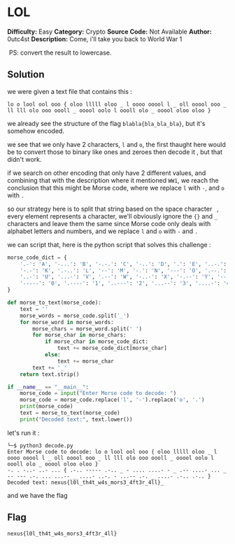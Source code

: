 # LOL

**Difficulty:** Easy
**Category:** Crypto
**Source Code:** Not Available
**Author:** 0utc4st
**Description:** Come, i'll take you back to World War 1

​         PS: convert the result to lowercase.

## Solution

we were given a text file that contains this :

```plaintext
lo o lool ool ooo { oloo lllll oloo _ l oooo ooool l _ oll ooool ooo _ ll lll olo ooo oooll _ ooool oolo l oooll olo _ ooool oloo oloo }
```

we already see the structure of the flag `blabla{bla_bla_bla}`, but it's somehow encoded.

we see that we only have 2 characters, `l` and `o`, the first thaught here would be to convert those to binary like ones and zeroes then decode it , but that didn't work.

if we search on other encoding that only have 2 different values, and combining that with the description where it mentioned `WW1`, we reach the conclusion that this might be Morse code, where we replace `l` with `-`, and `o` with `.`

so our strategy here is to split that string based on the space character ` `, every element represents a character, we'll obviously ignore the `{}` and `_` characters and leave them the same since Morse code only deals with alphabet letters and numbers, and we replace `l` and `o` with `-` and `.`

we can script that, here is the python script that solves this challenge :

```python
morse_code_dict = {
    '.-': 'A', '-...': 'B', '-.-.': 'C', '-..': 'D', '.': 'E', '..-.': 'F', '--.': 'G', '....': 'H', '..': 'I', '.---': 'J',
    '-.-': 'K', '.-..': 'L', '--': 'M', '-.': 'N', '---': 'O', '.--.': 'P', '--.-': 'Q', '.-.': 'R', '...': 'S', '-': 'T',
    '..-': 'U', '...-': 'V', '.--': 'W', '-..-': 'X', '-.--': 'Y', '--..': 'Z',
    '-----': '0', '.----': '1', '..---': '2', '...--': '3', '....-': '4', '.....': '5', '-....': '6', '--...': '7', '---..': '8', '----.': '9'
}

def morse_to_text(morse_code):
    text = ''
    morse_words = morse_code.split('_')
    for morse_word in morse_words:
        morse_chars = morse_word.split(' ')
        for morse_char in morse_chars:
            if morse_char in morse_code_dict:
                text += morse_code_dict[morse_char]
            else:
                text += morse_char
        text += '_'
    return text.strip()

if __name__ == "__main__":
    morse_code = input("Enter Morse code to decode: ")
    morse_code = morse_code.replace('l', '-').replace('o', '.')
    print(morse_code)
    text = morse_to_text(morse_code)
    print("Decoded text:", text.lower())
```

let's run it :

```plaintext
└─$ python3 decode.py
Enter Morse code to decode: lo o lool ool ooo { oloo lllll oloo _ l oooo ooool l _ oll ooool ooo _ ll lll olo ooo oooll _ ooool oolo l oooll olo _ ooool oloo oloo }
-. . -..- ..- ... { .-.. ----- .-.. _ - .... ....- - _ .-- ....- ... _ -- --- .-. ... ...-- _ ....- ..-. - ...-- .-. _ ....- .-.. .-.. }
Decoded text: nexus{l0l_th4t_w4s_mors3_4ft3r_4ll}_
```

and we have the flag

## Flag

`nexus{l0l_th4t_w4s_mors3_4ft3r_4ll}`